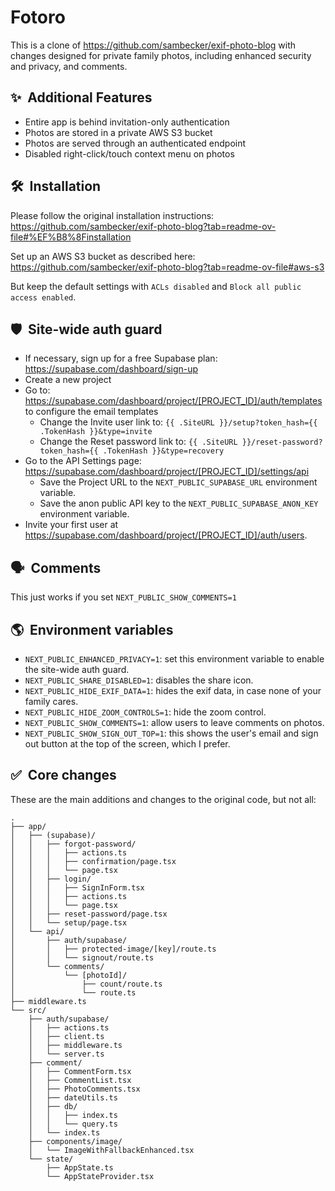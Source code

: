 # Fotoro

This is a clone of https://github.com/sambecker/exif-photo-blog with changes designed for private family photos, including enhanced security and privacy, and comments.

✨&nbsp;&nbsp;Additional Features
-
- Entire app is behind invitation-only authentication
- Photos are stored in a private AWS S3 bucket
- Photos are served through an authenticated endpoint
- Disabled right-click/touch context menu on photos

🛠️&nbsp;&nbsp;Installation
-
Please follow the original installation instructions: https://github.com/sambecker/exif-photo-blog?tab=readme-ov-file#%EF%B8%8Finstallation

Set up an AWS S3 bucket as described here: https://github.com/sambecker/exif-photo-blog?tab=readme-ov-file#aws-s3

But keep the default settings with `ACLs disabled` and `Block all public access enabled`.

🛡️‍️&nbsp;&nbsp;Site-wide auth guard
-
- If necessary, sign up for a free Supabase plan: https://supabase.com/dashboard/sign-up
- Create a new project 
- Go to: https://supabase.com/dashboard/project/[PROJECT_ID]/auth/templates to configure the email templates 
  - Change the Invite user link to: `{{ .SiteURL }}/setup?token_hash={{ .TokenHash }}&type=invite`
  - Change the Reset password link to: `{{ .SiteURL }}/reset-password?token_hash={{ .TokenHash }}&type=recovery`
- Go to the API Settings page: https://supabase.com/dashboard/project/[PROJECT_ID]/settings/api
  - Save the Project URL to the `NEXT_PUBLIC_SUPABASE_URL` environment variable. 
  - Save the anon public API key to the `NEXT_PUBLIC_SUPABASE_ANON_KEY` environment variable. 
- Invite your first user at https://supabase.com/dashboard/project/[PROJECT_ID]/auth/users.

🗣️&nbsp;&nbsp;Comments
-
This just works if you set `NEXT_PUBLIC_SHOW_COMMENTS=1`


🌎&nbsp;&nbsp;Environment variables
-
- `NEXT_PUBLIC_ENHANCED_PRIVACY=1`: set this environment variable to enable the site-wide auth guard.
- `NEXT_PUBLIC_SHARE_DISABLED=1`: disables the share icon. 
- `NEXT_PUBLIC_HIDE_EXIF_DATA=1`: hides the exif data, in case none of your family cares.
- `NEXT_PUBLIC_HIDE_ZOOM_CONTROLS=1`: hide the zoom control. 
- `NEXT_PUBLIC_SHOW_COMMENTS=1`: allow users to leave comments on photos. 
- `NEXT_PUBLIC_SHOW_SIGN_OUT_TOP=1`: this shows the user's email and sign out button at the top of the screen, which I prefer.

✅&nbsp;&nbsp;Core changes
-
These are the main additions and changes to the original code, but not all:
```
.  
├── app/  
│   ├── (supabase)/  
│   │   ├── forgot-password/  
│   │   │   ├── actions.ts  
│   │   │   ├── confirmation/page.tsx  
│   │   │   └── page.tsx  
│   │   ├── login/  
│   │   │   ├── SignInForm.tsx  
│   │   │   ├── actions.ts  
│   │   │   └── page.tsx   
│   │   ├── reset-password/page.tsx  
│   │   └── setup/page.tsx    
│   └── api/  
│       ├── auth/supabase/  
│       │   ├── protected-image/[key]/route.ts  
│       │   └── signout/route.ts  
│       └── comments/  
│           └── [photoId]/  
│               ├── count/route.ts  
│               └── route.ts  
├── middleware.ts    
└── src/   
    ├── auth/supabase/  
    │   ├── actions.ts  
    │   ├── client.ts  
    │   ├── middleware.ts   
    │   └── server.ts   
    ├── comment/  
    │   ├── CommentForm.tsx  
    │   ├── CommentList.tsx  
    │   ├── PhotoComments.tsx   
    │   ├── dateUtils.ts  
    │   ├── db/  
    │   │   ├── index.ts    
    │   │   └── query.ts   
    │   └── index.ts  
    ├── components/image/  
    │   └── ImageWithFallbackEnhanced.tsx  
    └── state/  
        ├── AppState.ts  
        └── AppStateProvider.tsx  
```